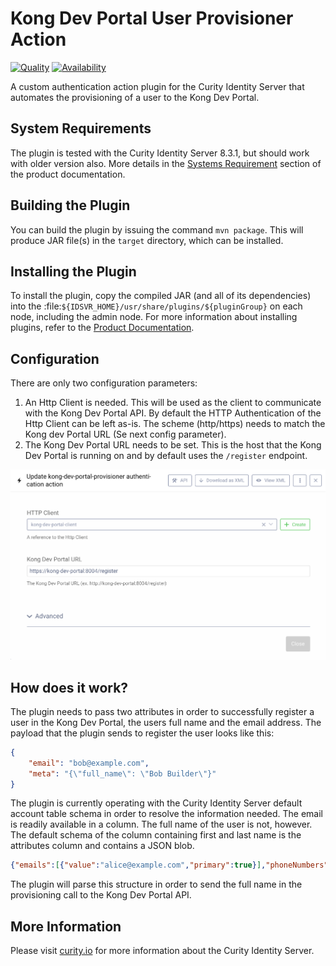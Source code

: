 # Kong Dev Portal User Provisioner Action
[![Quality](https://img.shields.io/badge/quality-experiment-red)](https://curity.io/resources/code-examples/status/)
[![Availability](https://img.shields.io/badge/availability-source-blue)](https://curity.io/resources/code-examples/status/)

A custom authentication action plugin for the Curity Identity Server that automates the provisioning of a user to the Kong Dev Portal.

## System Requirements

The plugin is tested with the Curity Identity Server 8.3.1, but should work with older version also. More details in the [Systems Requirement](https://developer.curity.io/docs/latest/system-admin-guide/system-requirements.html) section of the product documentation.

## Building the Plugin

You can build the plugin by issuing the command ``mvn package``. This will produce JAR file(s) in the ``target`` directory,
which can be installed.

## Installing the Plugin

To install the plugin, copy the compiled JAR (and all of its dependencies) into the :file:`${IDSVR_HOME}/usr/share/plugins/${pluginGroup}` on each node, including the admin node. For more information about installing plugins, refer to the [Product Documentation](https://support.curity.io/docs/latest/developer-guide/plugins/index.html#plugin-installation).

## Configuration

There are only two configuration parameters:

1. An Http Client is needed. This will be used as the client to communicate with the Kong Dev Portal API. By default the HTTP Authentication of the Http Client can be left as-is. The scheme (http/https) needs to match the Kong dev Portal URL (Se next config parameter).
2. The Kong Dev Portal URL needs to be set. This is the host that the Kong Dev Portal is running on and by default uses the `/register` endpoint.

![Configure Action](etc/kong-dev-portal-action.png?raw=true "Configure Action")

## How does it work?
The plugin needs to pass two attributes in order to successfully register a user in the Kong Dev Portal, the users full name and the email address. The payload that the plugin sends to register the user looks like this:

```json
{
    "email": "bob@example.com", 
    "meta": "{\"full_name\": \"Bob Builder\"}"
}
```

The plugin is currently operating with the Curity Identity Server default account table schema in order to resolve the information needed. The email is readily available in a column. The full name of the user is not, however. The default schema of the column containing first and last name is the attributes column and contains a JSON blob.

```json
{"emails":[{"value":"alice@example.com","primary":true}],"phoneNumbers":[{"value":"555-123-1234","primary":true}],"name":{"givenName":"alice","familyName":"anderson"},"agreeToTerms":"on","urn:se:curity:scim:2.0:Devices":[]}
```

The plugin will parse this structure in order to send the full name in the provisioning call to the Kong Dev Portal API.


## More Information

Please visit [curity.io](https://curity.io/) for more information about the Curity Identity Server.
